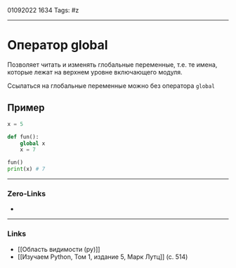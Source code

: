 01092022 1634
Tags: #z

---
# Оператор global

Позволяет читать и изменять глобальные переменные, т.е. те имена, которые лежат на верхнем уровне включающего модуля.

Ссылаться на глобальные переменные можно без оператора `global`

## Пример

```python
x = 5

def fun():
    global x
    x = 7

fun()
print(x) # 7
```

---
### Zero-Links
- 

---
### Links
- [[Область видимости (py)]]
- [[Изучаем Python, Том 1, издание 5, Марк Лутц]] (с. 514)